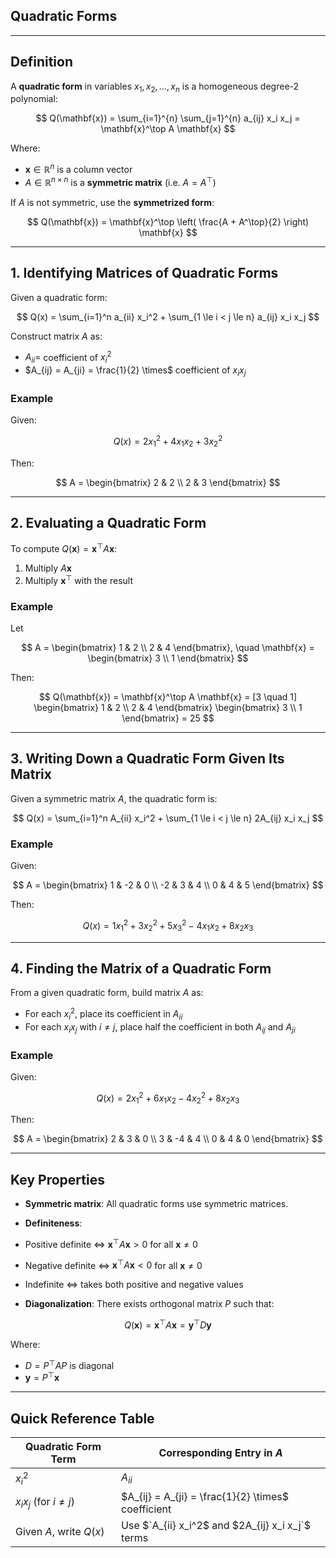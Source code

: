 ## **Quadratic Forms**

---

## **Definition**

A **quadratic form** in variables $`x_1, x_2, \dots, x_n`$ is a homogeneous degree-2 polynomial:

$$
Q(\mathbf{x}) = \sum_{i=1}^{n} \sum_{j=1}^{n} a_{ij} x_i x_j = \mathbf{x}^\top A \mathbf{x}
$$

Where:

* $`\mathbf{x} \in \mathbb{R}^n`$ is a column vector
* $`A \in \mathbb{R}^{n \times n}`$ is a **symmetric matrix** (i.e. $`A = A^\top`$)

If $A$ is not symmetric, use the **symmetrized form**:

$$
Q(\mathbf{x}) = \mathbf{x}^\top \left( \frac{A + A^\top}{2} \right) \mathbf{x}
$$

---

## **1. Identifying Matrices of Quadratic Forms**

Given a quadratic form:

$$
Q(x) = \sum_{i=1}^n a_{ii} x_i^2 + \sum_{1 \le i < j \le n} a_{ij} x_i x_j
$$

Construct matrix $`A`$ as:

* $`A_{ii} =`$ coefficient of $`x_i^2`$
* $`A_{ij} = A_{ji} = \frac{1}{2} \times`$ coefficient of $`x_i x_j`$

### **Example**

Given:

$$
Q(x) = 2x_1^2 + 4x_1x_2 + 3x_2^2
$$

Then:

$$
A = \begin{bmatrix}
2 & 2 \\
2 & 3
\end{bmatrix}
$$

---

## **2. Evaluating a Quadratic Form**

To compute $`Q(\mathbf{x}) = \mathbf{x}^\top A \mathbf{x}`$:

1. Multiply $`A\mathbf{x}`$
2. Multiply $`\mathbf{x}^\top`$ with the result

### **Example**

Let

$$
A = \begin{bmatrix} 1 & 2 \\ 2 & 4 \end{bmatrix}, \quad \mathbf{x} = \begin{bmatrix} 3 \\ 1 \end{bmatrix}
$$

Then:

$$
Q(\mathbf{x}) = \mathbf{x}^\top A \mathbf{x} = 
[3 \quad 1]
\begin{bmatrix} 1 & 2 \\ 2 & 4 \end{bmatrix}
\begin{bmatrix} 3 \\ 1 \end{bmatrix} = 25
$$

---

## **3. Writing Down a Quadratic Form Given Its Matrix**

Given a symmetric matrix $`A`$, the quadratic form is:

$$
Q(x) = \sum_{i=1}^n A_{ii} x_i^2 + \sum_{1 \le i < j \le n} 2A_{ij} x_i x_j
$$

### **Example**

Given:

$$
A = \begin{bmatrix}
1 & -2 & 0 \\
-2 & 3 & 4 \\
0 & 4 & 5
\end{bmatrix}
$$

Then:

$$
Q(x) = 1x_1^2 + 3x_2^2 + 5x_3^2 - 4x_1x_2 + 8x_2x_3
$$

---

## **4. Finding the Matrix of a Quadratic Form**

From a given quadratic form, build matrix $`A`$ as:

* For each $`x_i^2`$, place its coefficient in $`A_{ii}`$
* For each $`x_i x_j`$ with $`i \ne j`$, place half the coefficient in both $`A_{ij}`$ and $`A_{ji}`$

### **Example**

Given:

$$
Q(x) = 2x_1^2 + 6x_1x_2 - 4x_2^2 + 8x_2x_3
$$

Then:

$$
A = \begin{bmatrix}
2 & 3 & 0 \\
3 & -4 & 4 \\
0 & 4 & 0
\end{bmatrix}
$$

---

## **Key Properties**

* **Symmetric matrix**: All quadratic forms use symmetric matrices.

* **Definiteness**:

* Positive definite ⇔ $`\mathbf{x}^\top A \mathbf{x} > 0`$ for all $`\mathbf{x} \ne 0`$
* Negative definite ⇔ $`\mathbf{x}^\top A \mathbf{x} < 0`$ for all $`\mathbf{x} \ne 0`$
* Indefinite ⇔ takes both positive and negative values

* **Diagonalization**: There exists orthogonal matrix $P$ such that:

$$
Q(\mathbf{x}) = \mathbf{x}^\top A \mathbf{x} = \mathbf{y}^\top D \mathbf{y}
$$

Where:

* $`D = P^\top A P`$ is diagonal
* $`\mathbf{y} = P^\top \mathbf{x}`$

---

## **Quick Reference Table**

| Quadratic Form Term       | Corresponding Entry in $`A`$                         |
| ------------------------- | -------------------------------------------------- |
| $`x_i^2`$                   | $`A_{ii}`$                                           |
| $`x_i x_j`$ (for $`i \ne j`$) | $`A_{ij} = A_{ji} = \frac{1}{2} \times`$ coefficient |
| Given $`A`$, write $`Q(x)`$   | Use $`A_{ii} x_i^2$ and $2A_{ij} x_i x_j`$ terms     |


